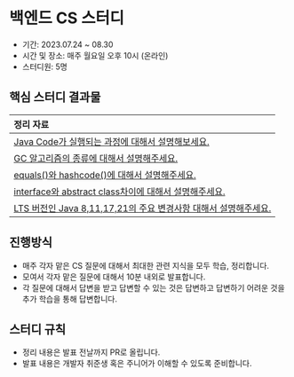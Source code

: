 # 백엔드 CS 스터디

- 기간: 2023.07.24 ~ 08.30
- 시간 및 장소: 매주 월요일 오후 10시 (온라인)
- 스터디원: 5명

## 핵심 스터디 결과물

| 정리 자료|
|:---------------------------------------------------------------------------------------------------------------------------------------------------------------------------------|
|[Java Code가 실행되는 과정에 대해서 설명해보세요.](https://github.com/COW-edu/backend-cs-study/blob/main/questions/1-java/1.md)|
|[GC 알고리즘의 종류에 대해서 설명해주세요.](https://github.com/COW-edu/backend-cs-study/blob/main/questions/1-java/2.md)|
|[equals()와 hashcode()에 대해서 설명해주세요.](https://github.com/COW-edu/backend-cs-study/blob/main/questions/1-java/3.md)|
|[interface와 abstract class차이에 대해서 설명해주세요.](https://github.com/COW-edu/backend-cs-study/blob/main/questions/1-java/4.md)|
|[LTS 버전인 Java 8,11,17,21의 주요 변경사항 대해서 설명해주세요.](https://github.com/COW-edu/backend-cs-study/blob/main/questions/1-java/5.md)|
## 진행방식

- 매주 각자 맡은 CS 질문에 대해서 최대한 관련 지식을 모두 학습, 정리합니다.
- 모여서 각자 맡은 질문에 대해서 10분 내외로 발표합니다.
- 각 질문에 대해서 답변을 받고 답변할 수 있는 것은 답변하고 답변하기 어려운 것을 추가 학습을 통해 답변합니다.

## 스터디 규칙

- 정리 내용은 발표 전날까지 PR로 올립니다.
- 발표 내용은 개발자 취준생 혹은 주니어가 이해할 수 있도록 준비합니다.
